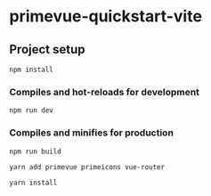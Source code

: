 # primevue-quickstart-vite

## Project setup
```
npm install
```

### Compiles and hot-reloads for development
```
npm run dev
```

### Compiles and minifies for production
```
npm run build
```
```
yarn add primevue primeicons vue-router
```
```
yarn install 
```